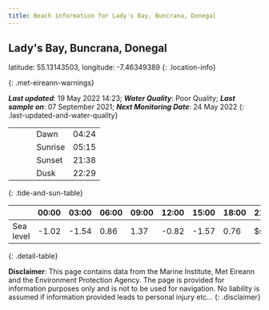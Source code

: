 ```yaml
---
title: Beach information for Lady's Bay, Buncrana, Donegal
---
```

## Lady's Bay, Buncrana, Donegal 

latitude: 55.13143503, longitude: -7.46349389
{: .location-info}


{: .met-eireann-warnings}

___Last updated___: 19 May 2022 14:23; ___Water Quality___: Poor Quality;
___Last sample on___: 07 September 2021; ___Next Monitoring Date___: 24 May 2022
{: .last-updated-and-water-quality}

|   |   |   |   |   |
|---|---|---|---|---|
|   |   |   | Dawn  | 04:24 |
|   |   |   | Sunrise  | 05:15 |
|   |   |   | Sunset  | 21:38 |
|   |   |   | Dusk  | 22:29 |
{: .tide-and-sun-table}

<div></div>

| | 00:00 | 03:00 | 06:00 | 09:00 | 12:00 | 15:00 | 18:00 | 21:00 |
|---|---|---|---|---|---|---|---|---|
| Sea level | -1.02 | -1.54 | 0.86 | 1.37| -0.82 | -1.57 | 0.76 | $sl21 |
{: .detail-table}

__Disclaimer__: This page contains data from the Marine Institute,
Met Eireann and the Environment Protection Agency. The page is provided for
information purposes only and is not to be used for navigation. No liability
is assumed if information provided leads to personal injury etc...
{: .disclaimer}